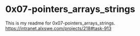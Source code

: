 # 0x07-pointers_arrays_strings
This is my readme for 0x07-pointers_arrays_strings.
https://intranet.alxswe.com/projects/218#task-913
